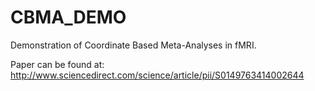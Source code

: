 # CBMA_DEMO
Demonstration of Coordinate Based Meta-Analyses in fMRI.


Paper can be found at:
http://www.sciencedirect.com/science/article/pii/S0149763414002644
